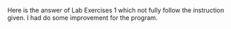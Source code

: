 Here is the answer of Lab Exercises 1 which not fully follow the instruction given.
I had do some improvement for the program.
